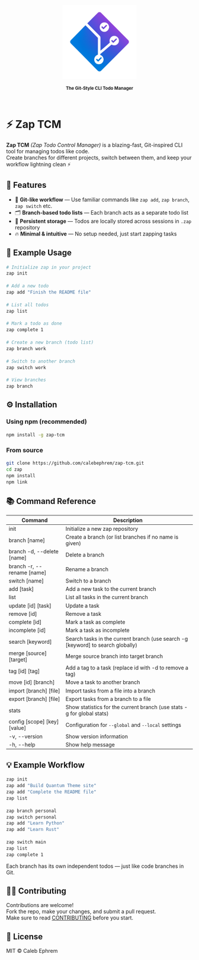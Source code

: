 <br />
<div align="center">

  <img src="https://github.com/calebephrem/zap-tcm/blob/main/assets/icon.png?raw=true" alt="Logo" width="200" height="200" />

  <p align="center" style="margin-top: 12px;">
    <strong><small>The Git-Style CLI Todo Manager</small></strong>
  </p>
  
</div>
<br />

# ⚡ Zap TCM

**Zap TCM** _(Zap Todo Control Manager)_ is a blazing-fast, Git-inspired CLI tool for managing todos like code.  
Create branches for different projects, switch between them, and keep your workflow lightning clean ⚡

## 🚀 Features

- 🧠 **Git-like workflow** — Use familiar commands like `zap add`, `zap branch`, `zap switch` etc.
- 🗂️ **Branch-based todo lists** — Each branch acts as a separate todo list
- 💾 **Persistent storage** — Todos are locally stored across sessions in `.zap` repository
- 🔥 **Minimal & intuitive** — No setup needed, just start zapping tasks

## 🧩 Example Usage

```bash
# Initialize zap in your project
zap init

# Add a new todo
zap add "Finish the README file"

# List all todos
zap list

# Mark a todo as done
zap complete 1

# Create a new branch (todo list)
zap branch work

# Switch to another branch
zap switch work

# View branches
zap branch
```

## ⚙️ Installation

### Using npm (recommended)

```bash
npm install -g zap-tcm
```

### From source

```bash
git clone https://github.com/calebephrem/zap-tcm.git
cd zap
npm install
npm link
```

## 📚 Command Reference

| Command                      | Description                                                                     |
| ---------------------------- | ------------------------------------------------------------------------------- |
| init                         | Initialize a new zap repository                                                 |
| branch [name]                | Create a branch (or list branches if no name is given)                          |
| branch -d, --delete [name]   | Delete a branch                                                                 |
| branch -r, --rename [name]   | Rename a branch                                                                 |
| switch [name]                | Switch to a branch                                                              |
| add [task]                   | Add a new task to the current branch                                            |
| list                         | List all tasks in the current branch                                            |
| update [id] [task]           | Update a task                                                                   |
| remove [id]                  | Remove a task                                                                   |
| complete [id]                | Mark a task as complete                                                         |
| incomplete [id]              | Mark a task as incomplete                                                       |
| search [keyword]             | Search tasks in the current branch (use search -g [keyword] to search globally) |
| merge [source] [target]      | Merge source branch into target branch                                          |
| tag [id] [tag]               | Add a tag to a task (replace id with -d to remove a tag)                        |
| move [id] [branch]           | Move a task to another branch                                                   |
| import [branch] [file]       | Import tasks from a file into a branch                                          |
| export [branch] [file]       | Export tasks from a branch to a file                                            |
| stats                        | Show statistics for the current branch (use stats -g for global stats)          |
| config [scope] [key] [value] | Configuration for `--global` and `--local` settings                             |
| -v, --version                | Show version information                                                        |
| -h, --help                   | Show help message                                                               |

## 💡 Example Workflow

```bash
zap init
zap add "Build Quantum Theme site"
zap add "Complete the README file"
zap list

zap branch personal
zap switch personal
zap add "Learn Python"
zap add "Learn Rust"

zap switch main
zap list
zap complete 1
```

Each branch has its own independent todos — just like code branches in Git.

## 🧑‍💻 Contributing

Contributions are welcome!  
Fork the repo, make your changes, and submit a pull request.  
Make sure to read [CONTRIBUTING](./CONTRIBUTING.md) before you start.

## 📄 License

MIT © Caleb Ephrem
